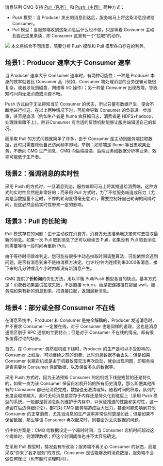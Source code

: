 消息队列 CMQ 支持 [Pull（队列）](https://intl.cloud.tencent.com/document/product/406/6902) 和 [Push（主题）](https://intl.cloud.tencent.com/document/product/406/6907) 两种方式：
- Push 模型：当 Producer 发出的消息到达后，服务端马上将这条消息投递给 Consumer。
- Pull 模型：当服务端收到这条消息后什么也不做，只是等着 Consumer 主动到自己这里来读，即 Consumer 这里有一个“拉取”的动作。

![](https://main.qcloudimg.com/raw/1e74cbea2e96b8ce56c052f275aef43c.png)
本文将结合不同场景，简要分析 Push 模型和 Pull 模型各自存在的利弊。


## 场景1：Producer 速率大于 Consumer 速率
当 Producer 速率大于 Consumer 速率时，有两种可能性：一种是 Producer 本身的效率就要比 Consumer 高（例如，Consumer 端处理消息的业务逻辑可能很复杂，或者涉及到磁盘、网络等 I/O 操作）；另一种是 Consumer 出现故障，导致短时间内无法消费或消费不畅。

Push 方式由于无法得知当前 Consumer 的状态，所以只要有数据产生，便会不断地进行推送，在以上两种情况下时，可能会导致 Consumer 的负载进一步加重，甚至是崩溃（例如生产者是 flume 疯狂抓日志，消费者是 HDFS+hadoop，处理效率跟不上）。除非Consumer 有合适的反馈机制能够让服务端知道自己的状况。

而采取 Pull 的方式问题就简单了许多，由于 Consumer 是主动到服务端拉取数据，此时只需要降低自己访问频率即可。举例：如前端是 flume 等日志收集业务，不断向 CMQ 生产消息，CMQ 向后端投递，后端业务如数据分析等业务，效率可能低于生产者。

## 场景2：强调消息的实时性
采用 Push 的方式时，一旦消息到达，服务端即可马上将其推送给消费端，这种方式的实时性显然是非常好的；而采用 Pull 方式时，为了不给服务端造成压力（尤其是当数据量不足时，不停的轮询显得毫无意义），需要控制好自己轮询的间隔时间，但这必然会给实时性带来一定的影响。


## 场景3：Pull 的长轮询
Pull 模式存在的问题：由于主动权在消费方，消费方无法准确地决定何时去拉取最新的消息。如果一次 Pull 取到消息了还可以继续去 Pull，如果没有 Pull 取到消息则需要等待一段时间再重新 Pull。

由于等待时间很难判定。您可能有很多中动态拉取时间调整算法，可能依然会遇到问题，是否有消息到来不是由消费方决定。也许1分钟内连续到来3000条消息，接下来的几分钟或几个小时内却没有新消息产生。



CMQ 提供了**长轮询**的优化方法，用以平衡 Pull/Push 模型各自的缺点。基本方式是：消费者如果尝试拉取失败，不是直接 return，而是把连接挂在那里 wait，服务端如果有新的消息到来，把连接拉起，返回最新消息。




## 场景4：部分或全部 Consumer 不在线
在消息系统中，Producer 和 Consumer 是完全解耦的，Producer 发送消息时，并不要求 Consumer 一定要在线，对于 Consumer 也是同样的道理，这也是消息通信区别于 RPC 通信的主要特点；但是对于 Consumer 不在线的情况，却有很多值得讨论的场景。

首先，在 Consumer 偶然宕机或下线时，Producer 的生产是可以不受影响的，Consumer 上线后，可以继续之前的消费，此时消息数据不会丢失；但是如果 Consumer 长期宕机或是由于机器故障无法再次启动，就会出现问题，即服务端是否需要为 Consumer 保留数据，以及保留多久的数据等。

采用 Push 方式时，因为无法预知 Consumer 的宕机或下线是短暂的还是持久的，如果一直为该 Consumer 保留自宕机开始的所有历史消息，那么即便其他所有的 Consumer 都已经消费完成，数据也无法清理掉，随着时间的积累，队列的长度会越来越大，此时无论消息是暂存于内存还是持久化到磁盘上（采用 Push 模型的系统，一般都是将消息队列维护于内存中，以保证推送的性能和实时性，这一点会在后边详细讨论），都将对 CMQ 服务端造成巨大压力，甚至可能影响到其他 Consumer 的正常消费，尤其当消息的生产速率非常快时更是如此；但是如果不保留数据，那么等该 Consumer 再次起来时，则要面对丢失数据的问题。

折中的方案是：CMQ 给数据设定一个超时时间，当 Consumer 宕机时间超过这个阈值时，则清理数据；但这个时间阈值也并不太容易确定。

在采用 Pull 模型时，情况会有所改善；服务端不再关心 Consumer 的状态，而是采取“你来了我才服务”的方式，Consumer 是否能够及时消费数据，服务端不会做任何保证（也有超时清理时间）。




